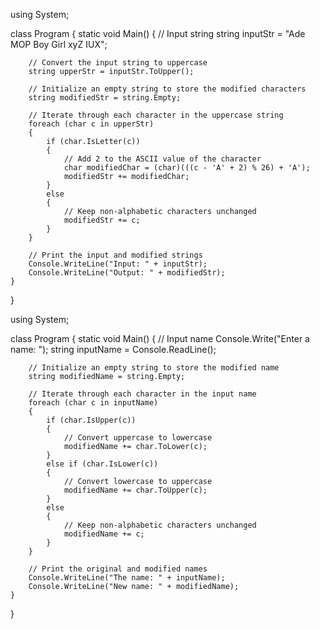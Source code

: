 using System;

class Program
{
    static void Main()
    {
        // Input string
        string inputStr = "Ade MOP Boy Girl xyZ IUX";
        
        // Convert the input string to uppercase
        string upperStr = inputStr.ToUpper();
        
        // Initialize an empty string to store the modified characters
        string modifiedStr = string.Empty;
        
        // Iterate through each character in the uppercase string
        foreach (char c in upperStr)
        {
            if (char.IsLetter(c))
            {
                // Add 2 to the ASCII value of the character
                char modifiedChar = (char)(((c - 'A' + 2) % 26) + 'A');
                modifiedStr += modifiedChar;
            }
            else
            {
                // Keep non-alphabetic characters unchanged
                modifiedStr += c;
            }
        }
        
        // Print the input and modified strings
        Console.WriteLine("Input: " + inputStr);
        Console.WriteLine("Output: " + modifiedStr);
    }
}




using System;

class Program
{
    static void Main()
    {
        // Input name
        Console.Write("Enter a name: ");
        string inputName = Console.ReadLine();
        
        // Initialize an empty string to store the modified name
        string modifiedName = string.Empty;
        
        // Iterate through each character in the input name
        foreach (char c in inputName)
        {
            if (char.IsUpper(c))
            {
                // Convert uppercase to lowercase
                modifiedName += char.ToLower(c);
            }
            else if (char.IsLower(c))
            {
                // Convert lowercase to uppercase
                modifiedName += char.ToUpper(c);
            }
            else
            {
                // Keep non-alphabetic characters unchanged
                modifiedName += c;
            }
        }
        
        // Print the original and modified names
        Console.WriteLine("The name: " + inputName);
        Console.WriteLine("New name: " + modifiedName);
    }
}
